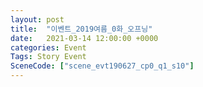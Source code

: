 ```yaml
---
layout: post
title:  "이벤트_2019여름_0화_오프닝"
date:   2021-03-14 12:00:00 +0000
categories: Event
Tags: Story Event
SceneCode: ["scene_evt190627_cp0_q1_s10"]
---
```

